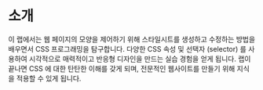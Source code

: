# 소개

이 랩에서는 웹 페이지의 모양을 제어하기 위해 스타일시트를 생성하고 수정하는 방법을 배우면서 CSS 프로그래밍을 탐구합니다. 다양한 CSS 속성 및 선택자 (selector) 를 사용하여 시각적으로 매력적이고 반응형 디자인을 만드는 실습 경험을 얻게 됩니다. 랩이 끝나면 CSS 에 대한 탄탄한 이해를 갖게 되며, 전문적인 웹사이트를 만들기 위해 지식을 적용할 수 있게 됩니다.
